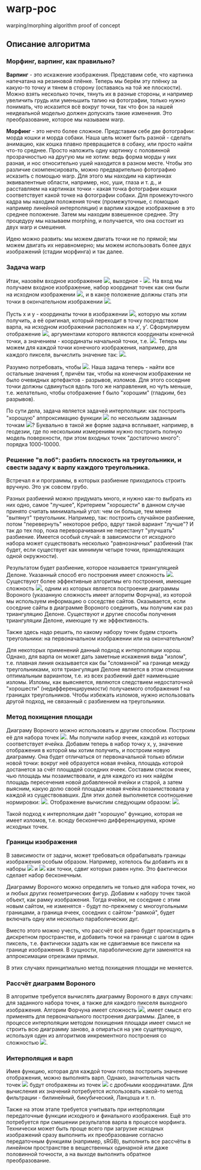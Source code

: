# warp-poc
warping/morphing algorithm proof of concept

## Описание алгоритма
### Морфинг, варпинг, как правильно?

**Варпинг** - это искажение изображения. Представим себе, что картинка напечатана на резиновой плёнке. Теперь мы берём эту плёнку за какую-то точку и тянем в сторону (оставаясь на той же плоскости). Можно взять несколько точек, тянуть их в разные стороны, и например увеличить грудь или уменьшить талию на фотографии, только нужно понимать, что исказится всё вокруг точки, так что фон за нашей неидеальной моделью должен допускать такие изменения. Это преобразование, которое мы называем warp.

**Морфинг** - это нечто более сложное. Представим себе две фотографии: морда кошки и морда собаки. Наша цель может быть разной - сделать анимацию, как кошка плавно превращается в собаку, или просто найти что-то среднее. Просто наложить одну картинку с половинной прозрачностью на другую мы не хотим: ведь форма морды у них разная, и нос относительно ушей находится в разном месте. Чтобы это различие скомпенсировать, можно предварительно фотографию исказить с помощью warp. Для этого мы находим на картинках эквивалентные области, например, нос, уши, глаза и т. д., и расставляем на картинках точки - какая точка фотографии кошки соответствует какой точке на фотографии собаки. Для промежуточного кадра мы находим положения точек (промежуточные, с помощью например линейной интерполяции) и варпим каждое изображение в это среднее положение. Затем мы находим взвешенное среднее. Эту процедуру мы называем morphing, и получается, что она состоит из двух warp и смешения.

Идею можно развить: мы можем двигать точки не по прямой; мы можем двигать их неравномерно; мы можем использовать более двух изображений (стадии морфинга) и так далее.

### Задача warp

Итак, назовём входное изображение <img src="https://render.githubusercontent.com/render/math?math=P_0(x,y)">, выходное - <img src="https://render.githubusercontent.com/render/math?math=P_1(x,y)">. На вход мы получаем входное изображение, набор координат точек как они были на исходном изображении <img src="https://render.githubusercontent.com/render/math?math=x_0^i, y_0^i">, и в какое положение должны стать эти точки в окончательном изображении <img src="https://render.githubusercontent.com/render/math?math=x_1^i, y_1^i">.

Пусть x и y - координаты точки в изображении <img src="https://render.githubusercontent.com/render/math?math=P_1">, которую мы хотим получить, а её оригинал, который переходит в точку посредством варпа, на исходном изображении расположен на x', y'. Сформулируем отображение <img src="https://render.githubusercontent.com/render/math?math=f: \mathbb{R}^2->\mathbb{R}^2">, аргументами которого являются координаты конечной точки, а значением - координаты начальной точки, т.е. <img src="https://render.githubusercontent.com/render/math?math=(x', y')">. Теперь мы можем для каждой точки конечного изображения, например, для каждого пикселя, вычислить значение так: <img src="https://render.githubusercontent.com/render/math?math=P_1(x,y) = P_0(f(x,y))">.

Разумно потребовать, чтобы <img src="https://render.githubusercontent.com/render/math?math=f(x_1^i,y_1^i) := x_0^i, y_0^i">. Наша задача теперь - найти все остальные значения f, причём так, чтобы на конечном изображении не было очевидных артефактов - разрывов, изломов. Для этого соседние точки должны сдвинуться вдоль того же направления, но чуть меньше, т.е. желательно, чтобы отображение f было "хорошим" (гладким, без разрывов).

По сути дела, задача является задачей интерполяции: как построить "хорошую" аппроксимацию функции <img src="https://render.githubusercontent.com/render/math?math=f(x,y)"> по нескольким заданным точкам <img src="https://render.githubusercontent.com/render/math?math=x, y -> f">? Буквально в такой же форме задача всплывает, например, в геодезии, где по нескольким измерениям нужно построить полную модель поверхности, при этом входных точек "достаточно много": порядка 1000-10000.

### Решение "в лоб": разбить плоскость на треугольники, и свести задачу к варпу каждого треугольника.

Встречал я и программы, в которых разбиение приходилось строить вручную. Это уж совсем грубо.

Разных разбиений можно придумать много, и нужно как-то выбрать из них одно, самое "лучшее", Критерием "хорошести" в данном случае принято считать минимальный угол: чем он больше, тем менее "вытянут" треугольник. Например, так: построить случайное разбиение, потом "перевернуть" некоторое ребро, вдруг такой вариант "лучше"? И так до тех пор, пока переворачивания не перестанут "улучшать" разбиение. Имеется особый случай: в зависимости от исходного набора может существовать несколько "равнозначных" разбиений (так будет, если существует как минимум четыре точки, принадлежащих одной окружности).

Результатом будет разбиение, которое называется триангуляцией Делоне. Указанный способ его построения имеет сложность <img src="https://render.githubusercontent.com/render/math?math=O(n^2 log n)">. Существуют более эффективные алгоритмы его построения, имеющие сложность <img src="https://render.githubusercontent.com/render/math?math=O(n log n)">, одним из которых является построение диаграммы Вороного (указанную сложность имеет аглоритм Форчуна), из которой мы используем информацию о соседстве сайтов. Оказывается, если соседние сайты в диаграмме Вороного соединить, мы получим как раз триангуляцию Делоне. Существуют и другие способы получения триангуляции Делоне, имеющие ту же эффективность.

Также здесь надо решить, по какому набору точек будем строить треугольники: на первоначальном изображении или на окончательном?

Для некоторых применений данный подход к интерполяции хорош. Однако, для варпа он может дать заметные искажения вида "излом", т.е. плавная линия оказывается как бы "сломанной" на границе между треугольниками, хотя триангуляция Делоне является в этом отношении оптимальным вариантом, т.е. из всех разбиений даёт наименьшие изломы. Изломы, как выясняется, являются следствием недостаточной "хорошести" (недиффeрeнцируемости) получаемого отображения f на границах треугольников. Чтобы избежать изломов, нужно использовать другой подход, не связанный с разбиением на треугольники.

### Метод похищения площади

Диаграму Вороного можно использовать и другим способом. Построим её для набора точек <img src="https://render.githubusercontent.com/render/math?math=x_1^i, y_1^i">. Мы получили набор ячеек, каждой из которых соответствует ячейка. Добавим теперь в набор точку x, y, значение отображения в которой мы хотим получить, и построим новую диаграмму. Она будет отличаться от первоначальной только вблизи новой точки: вокруг неё образуется новая ячейка, площадь которой достанется за счёт площадей соседних ячеек. Составим список ячеек, чью площадь мы позаимствовали, и  для каждого из них найдём площадь пересечения новой добавленной ячейки и старой, а затем выясним, какую долю своей площади новая ячейка позаимствовала у каждой из существовавших. Для этих долей выполняется соотношение нормировки: <img src="https://render.githubusercontent.com/render/math?math=\sum_j^n{\frac{Sj U Sn}{Sj}}=1">. Отображение вычислим следующим образом: <img src="https://render.githubusercontent.com/render/math?math=f(x,y) = \sum_j^n{\frac{Sj U Sn}{Sj} f(x_1^i,y_1^i)}">.

Такой подход к интерполяции даёт "хорошую" функцию, которая не имеет изломов, т.е. всюду бесконечно дифференцируема, кроме исходных точек.

### Границы изображения

В зависимости от задачи, может требоваться обрабатывать границы изображения особым образом. Например, хотелось бы добавить их в наборы <img src="https://render.githubusercontent.com/render/math?math=x_0, y_0"> и <img src="https://render.githubusercontent.com/render/math?math=x_1, y_1"> как точки, сдвиг которых равен нулю. Это фактически сделает набор бесконечным.

Диаграмму Вороного можно определить не только для набора точек, но и любых других геометрических фигур. Добавим к набору точек такой объект, как рамку изображения. Тогда ячейки, не соседние с этим новым сайтом, не изменятся - будут по-прежнему с многоугольными границами, а граница ячеек, соседних с сайтом-"рамкой", будет включать одну или несколько параболических дуг.

Вместо этого можно учесть, что рассчёт всё равно будет происходить в дискретном пространстве, и добавить точки на границе с шагом в один пиксель, т.е. фактически задать как не сдвигаемые все пиксели на границе изображения. В сущности, параболические дуги заменятся на аппроксимации отрезками прямых.

В этих случаях принципиально метод похищения площади не меняется.

### Рассчёт диаграмм Вороного

В алгоритме требуется вычислять диаграмму Вороного в двух случаях: для заданного набора точек, а также для каждого пикселя выходного изображения. Алгорим Форчуна имеет сложность <img src="https://render.githubusercontent.com/render/math?math=O(n log n)">, имеет смысл его применять для первоначального построения диаграммы. Далее, в процессе интерполяции методом похищения площади имеет смысл не строить всю диаграмму заново, а опираться на уже сущетвующую, используя один из алгоритмов инкрементного построения со сложностью <img src="https://render.githubusercontent.com/render/math?math=O(n)">.

### Интерполяция и варп

Имея функцию, которая для каждой точки готова построить значение отображения, можно выполнять варп. Однако, значительная часть точек <img src="https://render.githubusercontent.com/render/math?math=P_1"> будут отображены из точек <img src="https://render.githubusercontent.com/render/math?math=P_0"> с дробными координатами. Для вычисления их значений потребуется использовать какой-то метод фильтрации - билинейный, бикубический, Ланцоша и т. п.

Также на этом этапе требуется учитывать при интерполяции передаточные функции исходного и финального изображения. Ещё это потребуется при смешении результатов варпа в процессе морфинга. Технически может быть проще всего при загрузке исходных изображений сразу выполнить их преобразование согласно передаточным функциям (например, sRGB), выполнить все рассчёты в линейном пространстве в вещественных одинарной или даже половинной точности, а на выходе выполнить обратное преобразование.
